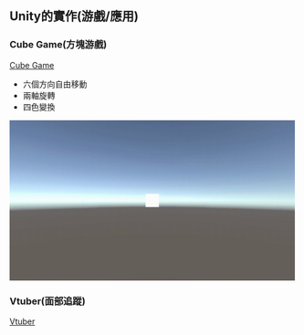 ## Unity的實作(游戲/應用)

### Cube Game(方塊游戲)

[Cube Game](https://github.com/CalvinWan0101/Unity-Project/tree/main/Cube_Game)

- 六個方向自由移動
- 兩軸旋轉
- 四色變換

<img align="center" alt="GIF" src="https://github.com/CalvinWan0101/Unity-Project/blob/main/Cube_Game/GIF/Summary.gif" width="500"  />

### Vtuber(面部追蹤)

[Vtuber](https://github.com/CalvinWan0101/Unity-Project/tree/main/Vtuber)
